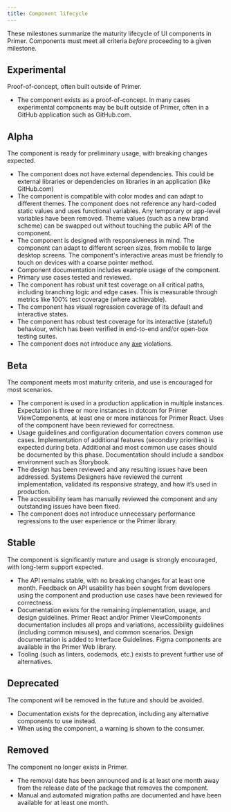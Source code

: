 ```yaml
---
title: Component lifecycle
---
```


These milestones summarize the maturity lifecycle of UI components in Primer. Components must meet all criteria _before_ proceeding to a given milestone.

## Experimental

Proof-of-concept, often built outside of Primer.

- The component exists as a proof-of-concept. In many cases experimental components may be built outside of Primer, often in a GitHub application such as GitHub.com.

## Alpha

The component is ready for preliminary usage, with breaking changes expected.

- The component does not have external dependencies. This could be external libraries or dependencies on libraries in an application (like GitHub.com)
- The component is compatible with color modes and can adapt to different themes. The component does not reference any hard-coded static values and uses functional variables. Any temporary or app-level variables have been removed. Theme values (such as a new brand scheme) can be swapped out without touching the public API of the component.
- The component is designed with responsiveness in mind. The component can adapt to different screen sizes, from mobile to large desktop screens. The component's interactive areas must be friendly to touch on devices with a coarse pointer method.
- Component documentation includes example usage of the component.
- Primary use cases tested and reviewed.
- The component has robust unit test coverage on all critical paths, including branching logic and edge cases. This is measurable through metrics like 100% test coverage (where achievable). 
- The component has visual regression coverage of its default and interactive states.
- The component has robust test coverage for its interactive (stateful) behaviour, which has been verified in end-to-end and/or open-box testing suites.
- The component does not introduce any [axe](https://www.deque.com/axe/) violations.

## Beta

The component meets most maturity criteria, and use is encouraged for most scenarios.

- The component is used in a production application in multiple instances. Expectation is three or more instances in dotcom for Primer ViewComponents, at least one or more instances for Primer React. Uses of the component have been reviewed for correctness.
- Usage guidelines and configuration documentation covers common use cases. Implementation of additional features (secondary priorities) is expected during beta. Additional and most common use cases should be documented by this phase. Documentation should include a sandbox environment such as Storybook.
- The design has been reviewed and any resulting issues have been addressed. Systems Designers have reviewed the current implementation, validated its responsive strategy, and how it’s used in production.
- The accessibility team has manually reviewed the component and any outstanding issues have been fixed.
- The component does not introduce unnecessary performance regressions to the user experience or the Primer library.

## Stable

The component is significantly mature and usage is strongly encouraged, with long-term support expected.

- The API remains stable, with no breaking changes for at least one month. Feedback on API usability has been sought from developers using the component and production use cases have been reviewed for correctness.
- Documentation exists for the remaining implementation, usage, and design guidelines. Primer React and/or Primer ViewComponents documentation includes all props and variations, accessibility guidelines (including common misuses), and common scenarios. Design documentation is added to Interface Guidelines. Figma components are available in the Primer Web library.
- Tooling (such as linters, codemods, etc.) exists to prevent further use of alternatives.

## Deprecated

The component will be removed in the future and should be avoided.

- Documentation exists for the deprecation, including any alternative components to use instead.
- When using the component, a warning is shown to the consumer.

## Removed

The component no longer exists in Primer.

- The removal date has been announced and is at least one month away from the release date of the package that removes the component.
- Manual and automated migration paths are documented and have been available for at least one month.
